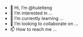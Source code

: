 - 👋 Hi, I’m @huleiteng
- 👀 I’m interested in ...
- 🌱 I’m currently learning ...
- 💞️ I’m looking to collaborate on ...
- 📫 How to reach me ...

<!---
huleiteng/huleiteng is a ✨ special ✨ repository because its `README.md` (this file) appears on your GitHub profile.
You can click the Preview link to take a look at your changes.
--->
